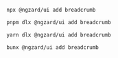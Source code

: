```bash tab="npm" copyButton
npx @ngzard/ui add breadcrumb
```

```bash tab="pnpm"
pnpm dlx @ngzard/ui add breadcrumb
```

```bash tab="yarn"
yarn dlx @ngzard/ui add breadcrumb
```

```bash tab="bun"
bunx @ngzard/ui add breadcrumb
```